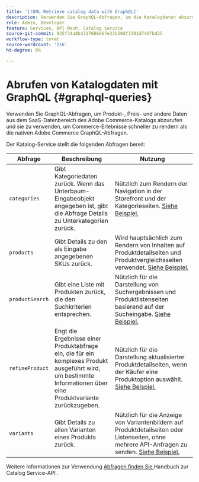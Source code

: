 ```yaml
---
title: '[!DNL Retrieve catalog data with GraphQL]'
description: Verwenden Sie GraphQL-Abfragen, um die Katalogdaten abzurufen und Commerce-Erlebnisse zu unterstützen.
role: Admin, Developer
feature: Services, API Mesh, Catalog Service
source-git-commit: 935f34a8b4317686e67e33b50df3301d746fbd25
workflow-type: tm+mt
source-wordcount: '216'
ht-degree: 0%

---
```


# Abrufen von Katalogdaten mit GraphQL {#graphql-queries}

Verwenden Sie GraphQL-Abfragen, um Produkt-, Preis- und andere Daten aus dem SaaS-Datenbereich des Adobe Commerce-Katalogs abzurufen und sie zu verwenden, um Commerce-Erlebnisse schneller zu rendern als die nativen Adobe Commerce GraphQL-Abfragen.

Der Katalog-Service stellt die folgenden Abfragen bereit:

| Abfrage | Beschreibung | Nutzung |
|-------|-------------|-------|
| `categories` | Gibt Kategoriedaten zurück. Wenn das Unterbaum-Eingabeobjekt angegeben ist, gibt die Abfrage Details zu Unterkategorien zurück. | Nützlich zum Rendern der Navigation in der Storefront und der Kategorieseiten. [Siehe Beispiel.](https://developer.adobe.com/commerce/services/graphql/catalog-service/categories/) |
| `products` | Gibt Details zu den als Eingabe angegebenen SKUs zurück. | Wird hauptsächlich zum Rendern von Inhalten auf Produktdetailseiten und Produktvergleichsseiten verwendet. [Siehe Beispiel.](https://developer.adobe.com/commerce/services/graphql/catalog-service/categories/) |
| `productSearch` | Gibt eine Liste mit Produkten zurück, die den Suchkriterien entsprechen. | Nützlich für die Darstellung von Suchergebnissen und Produktlistenseiten basierend auf der Sucheingabe. [Siehe Beispiel.](https://developer.adobe.com/commerce/services/graphql/catalog-service/products/) |
| `refineProduct` | Engt die Ergebnisse einer Produktabfrage ein, die für ein komplexes Produkt ausgeführt wird, um bestimmte Informationen über eine Produktvariante zurückzugeben. | Nützlich für die Darstellung aktualisierter Produktdetailseiten, wenn der Käufer eine Produktoption auswählt. [Siehe Beispiel.](https://developer.adobe.com/commerce/services/graphql/catalog-service/refine-product/) |
| `variants` | Gibt Details zu allen Varianten eines Produkts zurück. | Nützlich für die Anzeige von Variantenbildern auf Produktdetailseiten oder Listenseiten, ohne mehrere API-Anfragen zu senden. [Siehe Beispiel.](https://developer.adobe.com/commerce/services/graphql/catalog-service/product-variants/) |


Weitere Informationen zur Verwendung [ Abfragen finden Sie ](https://developer.adobe.com/commerce/services/graphql/catalog-service/) Handbuch zur Catalog Service-API .

